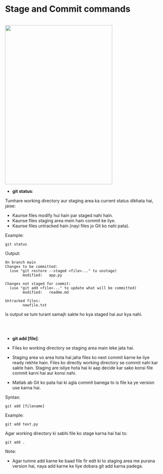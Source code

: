 # Stage and Commit commands

<br>

<img src="https://drive.google.com/uc?export=view&id=19kbTqSoN3pwgrAUNqjim66vfn12WWx4W" width="350" height="520">

<br>

- **git status**:

Tumhare working directory aur staging area ka current status dikhata hai, jaise:
- Kaunse files modify hui hain par staged nahi hain.
- Kaunse files staging area mein hain commit ke liye.
- Kaunse files untracked hain (nayi files jo Git ko nahi pata).

Example:
```
git status
```
Output:
```
On branch main
Changes to be committed:
  (use "git restore --staged <file>..." to unstage)
        modified:   app.py

Changes not staged for commit:
  (use "git add <file>..." to update what will be committed)
        modified:   readme.md

Untracked files:
        newfile.txt
```

Is output se tum turant samajh sakte ho kya staged hai aur kya nahi.

<br>
<br>

- **git add [file]**:

- Files ko working directory se staging area main leke jata hai.
- Staging area vo area hota hai jaha files ko next commit karne ke liye ready rekhte hain. Files ko directly working directory se commit nahi kar sakte hain. Staging are isliye hota hai ki aap decide kar sako konsi file commit karni hai aur konsi nahi.
- Matlab ab Git ko pata hai ki agla commit banega to is file ka ye version use karna hai.

Syntax:
```
git add [filename]
```

Example:
```
git add text.py
```

Agar working directory ki sabhi file ko stage karna hai hai to:
```
git add .
```

Note:
- Agar tumne add karne ke baad file fir edit ki to staging area me purana version hai, naya add karne ke liye dobara git add karna padega.

<br>
<br>

